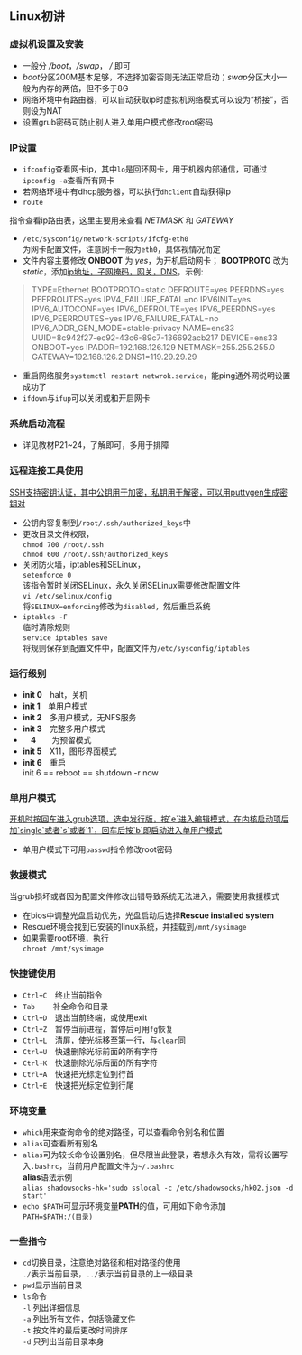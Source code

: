 ##  Linux初讲

### 虚拟机设置及安装
* 一般分 */boot*，*/swap*， */* 即可
*	*boot*分区200M基本足够，不选择加密否则无法正常启动；*swap*分区大小一般为内存的两倍，但不多于8G
* 网络环境中有路由器，可以自动获取ip时虚拟机网络模式可以设为“桥接”，否则设为NAT
* 设置grub密码可防止别人进入单用户模式修改root密码

### IP设置
* `ifconfig`查看网卡ip，其中`lo`是回环网卡，用于机器内部通信，可通过`ipconfig -a`查看所有网卡
* 若网络环境中有dhcp服务器，可以执行`dhclient`自动获得ip
* `route`  

指令查看ip路由表，这里主要用来查看 *NETMASK* 和 *GATEWAY*
* `/etc/sysconfig/network-scripts/ifcfg-eth0`  
为网卡配置文件，注意网卡一般为`eth0`，具体视情况而定
* 文件内容主要修改 **ONBOOT** 为 *yes*，为开机启动网卡； **BOOTPROTO** 改为 *static*，添加<u>ip地址，子网掩码，网关，DNS</u>，示例:

>TYPE=Ethernet
>BOOTPROTO=static
>DEFROUTE=yes
>PEERDNS=yes
>PEERROUTES=yes
>IPV4_FAILURE_FATAL=no
>IPV6INIT=yes
>IPV6_AUTOCONF=yes
>IPV6_DEFROUTE=yes
>IPV6_PEERDNS=yes
>IPV6_PEERROUTES=yes
>IPV6_FAILURE_FATAL=no
>IPV6_ADDR_GEN_MODE=stable-privacy
>NAME=ens33
>UUID=8c942f27-ec92-43c6-89c7-136692acb217
>DEVICE=ens33
>ONBOOT=yes
>IPADDR=192.168.126.129
>NETMASK=255.255.255.0
>GATEWAY=192.168.126.2
>DNS1=119.29.29.29

*	重启网络服务`systemctl restart netwrok.service`，能ping通外网说明设置成功了
* `ifdown`与`ifup`可以关闭或和开启网卡

### 系统启动流程
*	详见教材P21~24，了解即可，多用于排障

### 远程连接工具使用
<u>
SSH支持密钥认证，其中公钥用于加密，私钥用于解密，可以用puttygen生成密钥对
</u>

*	公钥内容复制到`/root/.ssh/authorized_keys`中
* 更改目录文件权限，  
`chmod 700 /root/.ssh`  
`chmod 600 /root/.ssh/authorized_keys`
* 关闭防火墙，iptables和SELinux，  
`setenforce 0`  
该指令暂时关闭SELinux，永久关闭SELinux需要修改配置文件  
`vi /etc/selinux/config`  
将`SELINUX=enforcing`修改为`disabled`，然后重启系统
* `iptables -F`  
临时清除规则  
`service iptables save`  
将规则保存到配置文件中，配置文件为`/etc/sysconfig/iptables`

### 运行级别
* **init 0**　halt，关机
* **init 1**　单用户模式
* **init 2**　多用户模式，无NFS服务
* **init 3**　完整多用户模式
* 　**4**　　为预留模式
* **init 5**　X11，图形界面模式
* **init 6**　重启  
init 6  ==  reboot ==  shutdown -r now

### 单用户模式
<u>
开机时按回车进入grub选项，选中发行版，按`e`进入编辑模式，在内核启动项后加`single`或者`s`或者`1`，回车后按`b`即启动进入单用户模式
</u>

* 单用户模式下可用`passwd`指令修改root密码

### 救援模式
当grub损坏或者因为配置文件修改出错导致系统无法进入，需要使用救援模式
* 在bios中调整光盘启动优先，光盘启动后选择**Rescue installed system**
* Rescue环境会找到已安装的linux系统，并挂载到`/mnt/sysimage`
* 如果需要root环境，执行  
`chroot /mnt/sysimage`

### 快捷键使用
* `Ctrl+C`　终止当前指令
* `Tab`　　 补全命令和目录
* `Ctrl+D`　退出当前终端，或使用exit
* `Ctrl+Z`　暂停当前进程，暂停后可用`fg`恢复
* `Ctrl+L`　清屏，使光标移至第一行，与`clear`同
* `Ctrl+U`　快速删除光标前面的所有字符
* `Ctrl+K`　快速删除光标后面的所有字符
* `Ctrl+A`　快速把光标定位到行首
* `Ctrl+E`　快速把光标定位到行尾

### 环境变量
* `which`用来查询命令的绝对路径，可以查看命令别名和位置
* `alias`可查看所有别名
* `alias`可为较长命令设置别名，但尽限当此登录，若想永久有效，需将设置写入`.bashrc`，当前用户配置文件为`~/.bashrc`  
**alias**语法示例  
`alias shadowsocks-hk='sudo sslocal -c /etc/shadowsocks/hk02.json -d start'`
* `echo $PATH`可显示环境变量**PATH**的值，可用如下命令添加  
`PATH=$PATH:/(目录)`

### 一些指令
* `cd`切换目录，注意绝对路径和相对路径的使用  
`./`表示当前目录，`../`表示当前目录的上一级目录
* `pwd`显示当前目录
* `ls`命令  
`-l` 列出详细信息  
`-a` 列出所有文件，包括隐藏文件  
`-t` 按文件的最后更改时间排序  
`-d` 只列出当前目录本身
